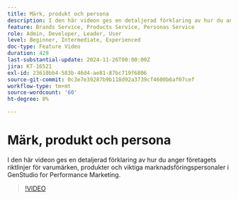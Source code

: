 ```yaml
---
title: Märk, produkt och persona
description: I den här videon ges en detaljerad förklaring av hur du anger företagets riktlinjer för varumärken, produkter och viktiga marknadsföringspersonaler i GenStudio for Performance Marketing.
feature: Brands Service, Products Service, Personas Service
role: Admin, Developer, Leader, User
level: Beginner, Intermediate, Experienced
doc-type: Feature Video
duration: 429
last-substantial-update: 2024-11-26T00:00:00Z
jira: KT-16521
exl-id: 23610bb4-583b-46d4-ae81-87bc719f6806
source-git-commit: 0c3e7e39287b9b118d92a3739cf4600b6af07cef
workflow-type: tm+mt
source-wordcount: '60'
ht-degree: 0%

---
```


# Märk, produkt och persona

I den här videon ges en detaljerad förklaring av hur du anger företagets riktlinjer för varumärken, produkter och viktiga marknadsföringspersonaler i GenStudio for Performance Marketing.

>[!VIDEO](https://video.tv.adobe.com/v/3439371/?learn=on&enablevpops)
